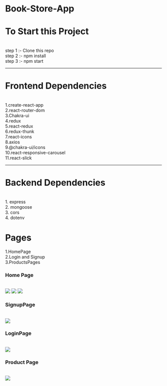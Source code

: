 # Book-Store-App

<h1>To Start this Project</h1><br/>
step 1 :- Clone this repo <br/>
step 2 :- npm install <br/>
step 3 :- npm start <br/>
<hr/>
<h1>Frontend Dependencies</h1> <br/>
1.create-react-app <br/>
2.react-router-dom <br/>
3.Chakra-ui <br/>
4.redux <br/>
5.react-redux <br />
6.redux-thunk <br/>
7.react-icons <br/>
8.axios <br/>
9.@chakra-ui/icons <br/>
10.react-responsive-carousel
<br/>
11.react-slick 
<hr/>
<h1>Backend Dependencies </h1> <br/>
1. express <br/>
2. mongoose <br/>
3. cors <br/>
4. dotenv <br/>



<h1>Pages</h1>

1.HomePage
<br/>
2.Login and Signup 
 <br/>
3.ProductsPages
 <br/>

 
 <h3>Home Page</h3>
  <br/>
  

  <img src="https://user-images.githubusercontent.com/89689829/218272617-656aba39-1a32-4617-9efa-20fc720eb36b.png" />
  <img src="https://user-images.githubusercontent.com/89689829/218273006-83012769-e871-4031-b1c9-b702e394318c.png" />
  <img src="https://user-images.githubusercontent.com/89689829/218273022-95fcc01f-ba77-4440-b468-d96dff681075.png" />
   <br/>
 <h3>SignupPage</h3>
 <br/>
 <img src="https://user-images.githubusercontent.com/89689829/218273035-20bcca22-1950-4411-b89f-48f940675426.png" />
 <br/>
 <h3>LoginPage</h3>
 <br/>
 <img src="https://user-images.githubusercontent.com/89689829/218273049-cf71cd2c-b5b2-4a7c-aa26-2df857b43c8e.png" />
 <br/>
 <h3>Product Page</h3>
 <br/>
 <img src="https://user-images.githubusercontent.com/89689829/218273065-8061e844-d775-4ae1-afeb-fefda5436b9f.png" />
<br/>


